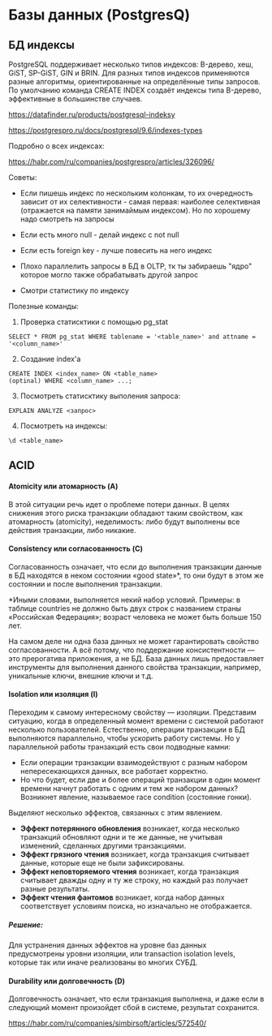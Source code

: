 # Базы данных (PostgresQ)

## БД индексы

PostgreSQL поддерживает несколько типов индексов: B-дерево, хеш, GiST, SP-GiST, GIN и BRIN. Для разных типов индексов применяются разные алгоритмы, ориентированные на определённые типы запросов. По 
умолчанию команда CREATE INDEX создаёт индексы типа B-дерево, эффективные в большинстве случаев.

https://datafinder.ru/products/postgresql-indeksy

https://postgrespro.ru/docs/postgresql/9.6/indexes-types

Подробно о всех индексах:

https://habr.com/ru/companies/postgrespro/articles/326096/

Советы:

- Если пишешь индекс по нескольким колонкам, то их очередность зависит от их селективности - самая первая: наиболее селективная (отражается на памяти занимаймым индексом). Но по хорошему надо смотреть на запросы

- Если есть много null - делай индекс с not null

- Если есть foreign key - лучше повесить на него индекс

- Плохо параллелить запросы в БД в OLTP, тк ты забираешь "ядро" которое могло также обрабатывать другой запрос

- Смотри статистику по индексу

Полезные команды:

1. Проверка статисктики с помощью pg_stat

```
SELECT * FROM pg_stat WHERE tablename = '<table_name>' and attname = '<column_name>'
```

2. Создание index'а

```
CREATE INDEX <index_name> ON <table_name>
(optinal) WHERE <column_name> ...;
```

3. Посмотреть статисктику выполения запроса:

```
EXPLAIN ANALYZE <запрос>
```

4. Посмотреть на индексы:

```
\d <table_name>
```


## ACID

#### Atomicity или атомарность (A)

В этой ситуации речь идет о проблеме потери данных. В целях снижения этого риска транзакции обладают таким свойством, как атомарность (atomicity), неделимость: либо будут выполнены все действия транзакции, либо никакие.

#### Consistency или согласованность (C)
Согласованность означает, что если до выполнения транзакции данные в БД находятся в неком состоянии «good state»*, то они будут в этом же состоянии и после выполнения транзакции.

*Иными словами, выполняется некий набор условий. Примеры: в таблице countries не должно быть двух строк с названием страны «Российская Федерация»; возраст человека не может быть больше 150 лет.

На самом деле ни одна база данных не может гарантировать свойство согласованности. А всё потому, что поддержание консистентности — это прерогатива приложения, а не БД. База данных лишь предоставляет инструменты для выполнения данного свойства транзакции, например, уникальные ключи, внешние ключи и т.д.

#### Isolation или изоляция (I)

Переходим к самому интересному свойству — изоляции. Представим ситуацию, когда в определенный момент времени с системой работают несколько пользователей. Естественно, операции транзакции в БД выполняются параллельно, чтобы ускорить работу системы. Но у параллельной работы транзакций есть свои подводные камни:

- Если операции транзакции взаимодействуют с разным набором непересекающихся данных, все работает корректно.  
- Но что будет, если две и более операций транзакции в один момент времени начнут работать с одним и тем же набором данных? Возникнет явление, называемое race condition (состояние гонки).

Выделяют несколько эффектов, связанных с этим явлением.

- **Эффект потерянного обновления** возникает, когда несколько транзакций обновляют одни и те же данные, не учитывая изменений, сделанных другими транзакциями.
- **Эффект грязного чтения** возникает, когда транзакция считывает данные, которые еще не были зафиксированы.
- **Эффект неповторяемого чтения** возникает, когда транзакция считывает дважды одну и ту же строку, но каждый раз получает разные результаты.
- **Эффект чтения фантомов** возникает, когда набор данных соответствует условиям поиска, но изначально не отображается.

##### Решение:

Для устранения данных эффектов на уровне баз данных предусмотрены уровни изоляции, или transaction isolation levels, которые так или иначе реализованы во многих СУБД.

#### Durability или долговечность (D)

Долговечность означает, что если транзакция выполнена, и даже если в следующий момент произойдет сбой в системе, результат сохранится.

https://habr.com/ru/companies/simbirsoft/articles/572540/
